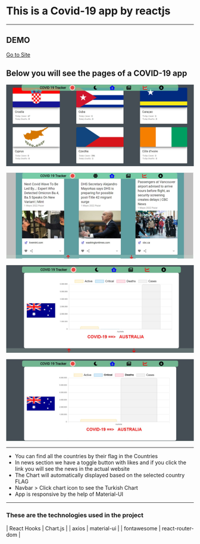 # This is a Covid-19 app by reactjs
---

## DEMO

[Go to Site](https://tangerine-froyo-b37395.netlify.app/ "COVID-19 App")

## Below you will see the pages of a COVID-19 app

![alt text](https://github.com/barisdevjs/covid19--react/blob/main/src/screenshots/screenshot1.jpg)

![alt text](https://github.com/barisdevjs/covid19--react/blob/main/src/screenshots/screenshot2.jpg)

![alt text](https://github.com/barisdevjs/covid19--react/blob/main/src/screenshots/screenshot3.jpg)

![alt text](https://github.com/barisdevjs/covid19--react/blob/main/src/screenshots/screenshot4.jpg)

---

- You can find all the countries by their flag in the Countries
- In news section we have a toggle button with likes and if you click the link you will see the news in the actual website
- The Chart will automatically displayed based on the selected country FLAG
- Navbar > Click chart icon to see the Turkish Chart
- App is responsive by the help of Material-UI
---

### These are the technologies used in the project

| React Hooks | Chart.js |
| axios  | material-ui |
| fontawesome | react-router-dom |
